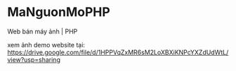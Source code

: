 # MaNguonMoPHP
Web bán máy ảnh | PHP 


xem ảnh demo website tại:
https://drive.google.com/file/d/1HPPVqZxMR6sM2LoXBXiKNPcYXZdUdWtL/view?usp=sharing
